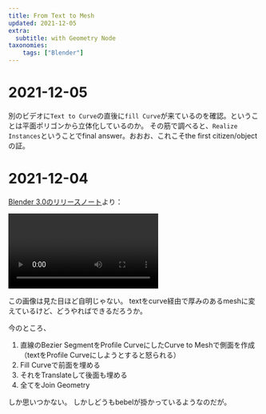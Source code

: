 ```yaml
---
title: From Text to Mesh
updated: 2021-12-05
extra:
  subtitle: with Geometry Node
taxonomies:
    tags: ["Blender"]
---
```

# 2021-12-05

別のビデオに`Text to Curve`の直後に`fill Curve`が来ているのを確認。ということは平面ポリゴンから立体化しているのか。
その筋で調べると、`Realize Instances`ということでfinal answer。おおお、これこそthe first citizen/objectの証。


# 2021-12-04

[Blender 3.0のリリースノート](https://www.blender.org/download/releases/3-0/)より：

![](https://www.blender.org/wp-content/uploads/2021/11/blender_30_text_nodes_2.mp4)

この画像は見た目ほど自明じゃない。
textをcurve経由で厚みのあるmeshに変えているけど、どうやればできるだろうか。

今のところ、

1. 直線のBezier SegmentをProfile CurveにしたCurve to Meshで側面を作成（textをProfile Curveにしようとすると怒られる）
1. Fill Curveで前面を埋める
1. それをTranslateして後面も埋める
1. 全てをJoin Geometry

しか思いつかない。
しかしどうもbebelが掛かっているようなのだが。


